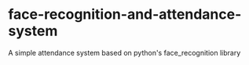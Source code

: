 # face-recognition-and-attendance-system
A simple attendance system based on python's face_recognition library
